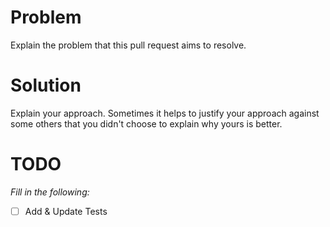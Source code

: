 # Problem

Explain the problem that this pull request aims to resolve.

# Solution

Explain your approach. Sometimes it helps to justify your approach against some others that you didn't choose to explain why yours is better.

# TODO

*Fill in the following:*

- [ ] Add & Update Tests
